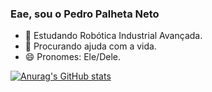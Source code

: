 ### Eae, sou o Pedro Palheta Neto

<!-- 🔭 Hoje trabalho com --> 
- 🌱 Estudando Robótica Industrial Avançada.
- 🤔 Procurando ajuda com a vida.
- 😄 Pronomes: Ele/Dele.

[![Anurag's GitHub stats](https://github-readme-stats.vercel.app/apiI4F2anuraghazra)](https://github.com/anuraghazra/github-readme-stats)
